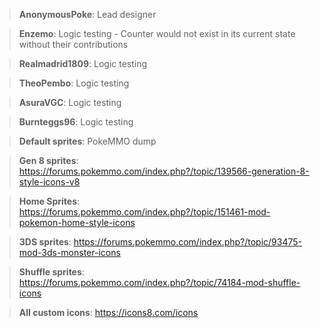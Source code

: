 >**AnonymousPoke**: Lead designer

>**Enzemo**: Logic testing - Counter would not exist in its current state without their contributions

>**Realmadrid1809**: Logic testing

>**TheoPembo**: Logic testing

>**AsuraVGC**: Logic testing

>**Burnteggs96**: Logic testing

>**Default sprites**: PokeMMO dump

>**Gen 8 sprites**: https://forums.pokemmo.com/index.php?/topic/139566-generation-8-style-icons-v8

>**Home Sprites**: https://forums.pokemmo.com/index.php?/topic/151461-mod-pokemon-home-style-icons

>**3DS sprites**: https://forums.pokemmo.com/index.php?/topic/93475-mod-3ds-monster-icons

>**Shuffle sprites**: https://forums.pokemmo.com/index.php?/topic/74184-mod-shuffle-icons

>**All custom icons**: https://icons8.com/icons

